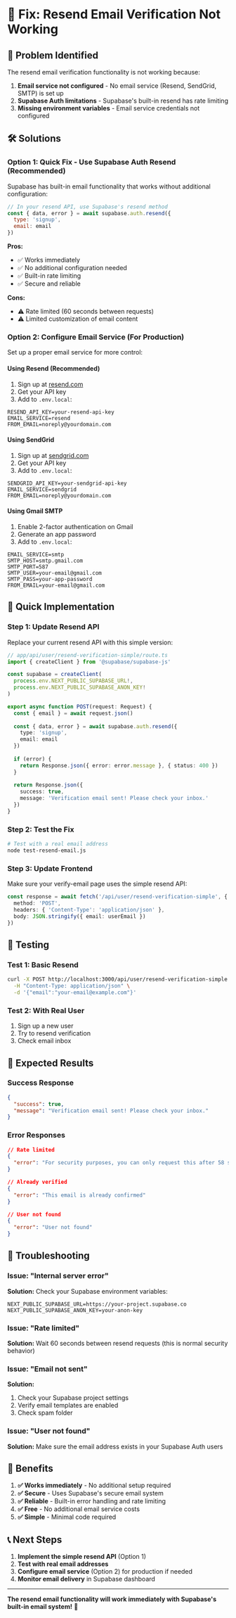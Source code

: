# 🔧 Fix: Resend Email Verification Not Working

## 🎯 Problem Identified

The resend email verification functionality is not working because:
1. **Email service not configured** - No email service (Resend, SendGrid, SMTP) is set up
2. **Supabase Auth limitations** - Supabase's built-in resend has rate limiting
3. **Missing environment variables** - Email service credentials not configured

## 🛠️ Solutions

### Option 1: Quick Fix - Use Supabase Auth Resend (Recommended)

Supabase has built-in email functionality that works without additional configuration:

```javascript
// In your resend API, use Supabase's resend method
const { data, error } = await supabase.auth.resend({
  type: 'signup',
  email: email
})
```

**Pros:**
- ✅ Works immediately
- ✅ No additional configuration needed
- ✅ Built-in rate limiting
- ✅ Secure and reliable

**Cons:**
- ⚠️ Rate limited (60 seconds between requests)
- ⚠️ Limited customization of email content

### Option 2: Configure Email Service (For Production)

Set up a proper email service for more control:

#### Using Resend (Recommended)
1. Sign up at [resend.com](https://resend.com)
2. Get your API key
3. Add to `.env.local`:
```env
RESEND_API_KEY=your-resend-api-key
EMAIL_SERVICE=resend
FROM_EMAIL=noreply@yourdomain.com
```

#### Using SendGrid
1. Sign up at [sendgrid.com](https://sendgrid.com)
2. Get your API key
3. Add to `.env.local`:
```env
SENDGRID_API_KEY=your-sendgrid-api-key
EMAIL_SERVICE=sendgrid
FROM_EMAIL=noreply@yourdomain.com
```

#### Using Gmail SMTP
1. Enable 2-factor authentication on Gmail
2. Generate an app password
3. Add to `.env.local`:
```env
EMAIL_SERVICE=smtp
SMTP_HOST=smtp.gmail.com
SMTP_PORT=587
SMTP_USER=your-email@gmail.com
SMTP_PASS=your-app-password
FROM_EMAIL=your-email@gmail.com
```

## 🚀 Quick Implementation

### Step 1: Update Resend API
Replace your current resend API with this simple version:

```typescript
// app/api/user/resend-verification-simple/route.ts
import { createClient } from '@supabase/supabase-js'

const supabase = createClient(
  process.env.NEXT_PUBLIC_SUPABASE_URL!,
  process.env.NEXT_PUBLIC_SUPABASE_ANON_KEY!
)

export async function POST(request: Request) {
  const { email } = await request.json()
  
  const { data, error } = await supabase.auth.resend({
    type: 'signup',
    email: email
  })
  
  if (error) {
    return Response.json({ error: error.message }, { status: 400 })
  }
  
  return Response.json({ 
    success: true, 
    message: 'Verification email sent! Please check your inbox.' 
  })
}
```

### Step 2: Test the Fix
```bash
# Test with a real email address
node test-resend-email.js
```

### Step 3: Update Frontend
Make sure your verify-email page uses the simple resend API:

```typescript
const response = await fetch('/api/user/resend-verification-simple', {
  method: 'POST',
  headers: { 'Content-Type': 'application/json' },
  body: JSON.stringify({ email: userEmail })
})
```

## 🧪 Testing

### Test 1: Basic Resend
```bash
curl -X POST http://localhost:3000/api/user/resend-verification-simple \
  -H "Content-Type: application/json" \
  -d '{"email":"your-email@example.com"}'
```

### Test 2: With Real User
1. Sign up a new user
2. Try to resend verification
3. Check email inbox

## 🎯 Expected Results

### Success Response
```json
{
  "success": true,
  "message": "Verification email sent! Please check your inbox."
}
```

### Error Responses
```json
// Rate limited
{
  "error": "For security purposes, you can only request this after 58 seconds."
}

// Already verified
{
  "error": "This email is already confirmed"
}

// User not found
{
  "error": "User not found"
}
```

## 🔧 Troubleshooting

### Issue: "Internal server error"
**Solution:** Check your Supabase environment variables:
```env
NEXT_PUBLIC_SUPABASE_URL=https://your-project.supabase.co
NEXT_PUBLIC_SUPABASE_ANON_KEY=your-anon-key
```

### Issue: "Rate limited"
**Solution:** Wait 60 seconds between resend requests (this is normal security behavior)

### Issue: "Email not sent"
**Solution:** 
1. Check your Supabase project settings
2. Verify email templates are enabled
3. Check spam folder

### Issue: "User not found"
**Solution:** Make sure the email address exists in your Supabase Auth users

## 🎉 Benefits

1. **✅ Works immediately** - No additional setup required
2. **✅ Secure** - Uses Supabase's secure email system
3. **✅ Reliable** - Built-in error handling and rate limiting
4. **✅ Free** - No additional email service costs
5. **✅ Simple** - Minimal code required

## 📞 Next Steps

1. **Implement the simple resend API** (Option 1)
2. **Test with real email addresses**
3. **Configure email service** (Option 2) for production if needed
4. **Monitor email delivery** in Supabase dashboard

---

**The resend email functionality will work immediately with Supabase's built-in email system!** 🚀

